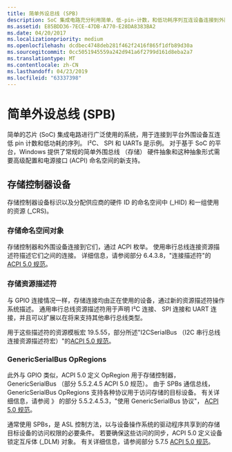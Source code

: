 ```yaml
---
title: 简单外设总线 (SPB)
description: SoC 集成电路充分利用简单，低-pin-计数，和低功耗序列互连设备连接到外围设备平台。
ms.assetid: E85BDD36-7ECE-47DB-A770-E28DA8383BA2
ms.date: 04/20/2017
ms.localizationpriority: medium
ms.openlocfilehash: dcdbec4748deb281f462f2416f865f1dfb89d30a
ms.sourcegitcommit: 0cc5051945559a242d941a6f2799d161d8eba2a7
ms.translationtype: MT
ms.contentlocale: zh-CN
ms.lasthandoff: 04/23/2019
ms.locfileid: "63337398"
---
```

# <a name="simple-peripheral-bus-spb"></a>简单外设总线 (SPB)


简单的芯片 (SoC) 集成电路进行广泛使用的系统，用于连接到平台外围设备互连低 pin 计数和低功耗的序列。 I²C、 SPI 和 UARTs 是示例。 对于基于 SoC 的平台，Windows 提供了常规的简单外围总线 （存储） 硬件抽象和这种抽象形式需要高级配置和电源接口 (ACPI) 命名空间的新支持。

## <a name="spb-controller-devices"></a>存储控制器设备


存储控制器设备标识以及分配供应商的硬件 ID 的命名空间中 (\_HID) 和一组使用的资源 (\_CRS)。

### <a name="spb-namespace-objects"></a>存储命名空间对象

存储控制器和外围设备连接到它们，通过 ACPI 枚举。 使用串行总线连接资源描述符描述它们之间的连接。 详细信息，请参阅部分 6.4.3.8，"连接描述符"的[ACPI 5.0 规范](https://www.uefi.org/specifications)。

### <a name="spb-resource-descriptors"></a>存储资源描述符

与 GPIO 连接情况一样，存储连接均由正在使用的设备，通过新的资源描述符操作系统描述。 通用串行总线资源描述符用于声明 I²C 连接、 SPI 连接和 UART 连接，并且可以扩展以在将来支持其他串行总线类型。

用于这些描述符的资源模板宏 19.5.55，部分所述"I2CSerialBus （I2C 串行总线连接资源描述符宏）"的[ACPI 5.0 规范](https://www.uefi.org/specifications)。

### <a name="genericserialbus-opregions"></a>GenericSerialBus OpRegions

此外与 GPIO 类似，ACPI 5.0 定义 OpRegion 用于存储控制器，GenericSerialBus （部分 5.5.2.4.5 ACPI 5.0 规范）。 由于 SPBs 通信总线，GenericSerialBus OpRegions 支持各种协议用于访问存储的目标设备。 有关详细信息，请参阅 》 的部分 5.5.2.4.5.3，"使用 GenericSerialBus 协议"， [ACPI 5.0 规范](https://www.uefi.org/specifications)。

通常使用 SPBs，是 ASL 控制方法，以与设备操作系统的驱动程序共享到的存储目标设备的访问权限的必要条件。 若要确保这些访问的同步，ACPI 5.0 定义设备锁定互斥体 (\_DLM) 对象。 有关详细信息，请参阅部分 5.7.5 [ACPI 5.0 规范](https://www.uefi.org/specifications)。

 

 




